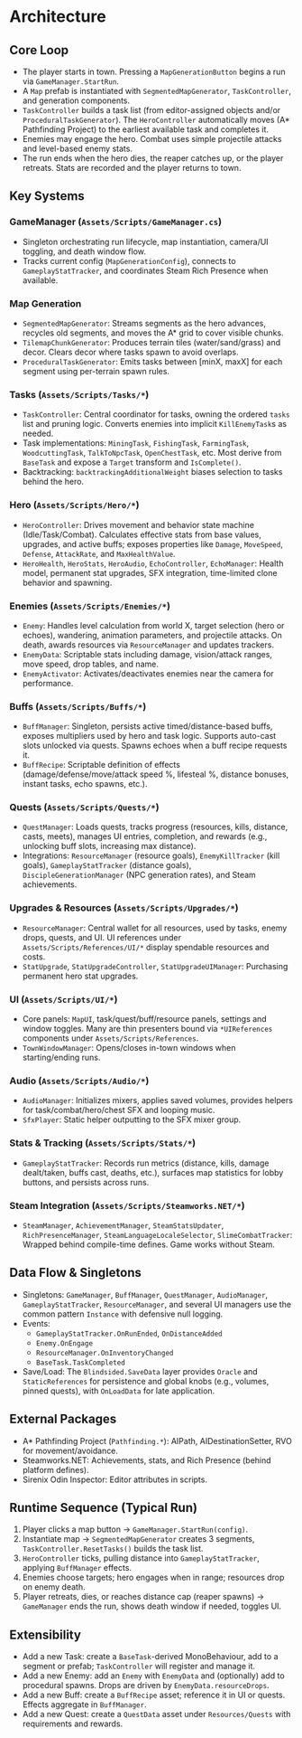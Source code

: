 # Architecture

## Core Loop
- The player starts in town. Pressing a `MapGenerationButton` begins a run via `GameManager.StartRun`.
- A `Map` prefab is instantiated with `SegmentedMapGenerator`, `TaskController`, and generation components.
- `TaskController` builds a task list (from editor-assigned objects and/or `ProceduralTaskGenerator`). The `HeroController` automatically moves (A* Pathfinding Project) to the earliest available task and completes it.
- Enemies may engage the hero. Combat uses simple projectile attacks and level-based enemy stats.
- The run ends when the hero dies, the reaper catches up, or the player retreats. Stats are recorded and the player returns to town.

## Key Systems

### GameManager (`Assets/Scripts/GameManager.cs`)
- Singleton orchestrating run lifecycle, map instantiation, camera/UI toggling, and death window flow.
- Tracks current config (`MapGenerationConfig`), connects to `GameplayStatTracker`, and coordinates Steam Rich Presence when available.

### Map Generation
- `SegmentedMapGenerator`: Streams segments as the hero advances, recycles old segments, and moves the A* grid to cover visible chunks.
- `TilemapChunkGenerator`: Produces terrain tiles (water/sand/grass) and decor. Clears decor where tasks spawn to avoid overlaps.
- `ProceduralTaskGenerator`: Emits tasks between [minX, maxX] for each segment using per-terrain spawn rules.

### Tasks (`Assets/Scripts/Tasks/*`)
- `TaskController`: Central coordinator for tasks, owning the ordered `tasks` list and pruning logic. Converts enemies into implicit `KillEnemyTask`s as needed.
- Task implementations: `MiningTask`, `FishingTask`, `FarmingTask`, `WoodcuttingTask`, `TalkToNpcTask`, `OpenChestTask`, etc. Most derive from `BaseTask` and expose a `Target` transform and `IsComplete()`.
- Backtracking: `backtrackingAdditionalWeight` biases selection to tasks behind the hero.

### Hero (`Assets/Scripts/Hero/*`)
- `HeroController`: Drives movement and behavior state machine (Idle/Task/Combat). Calculates effective stats from base values, upgrades, and active buffs; exposes properties like `Damage`, `MoveSpeed`, `Defense`, `AttackRate`, and `MaxHealthValue`.
- `HeroHealth`, `HeroStats`, `HeroAudio`, `EchoController`, `EchoManager`: Health model, permanent stat upgrades, SFX integration, time-limited clone behavior and spawning.

### Enemies (`Assets/Scripts/Enemies/*`)
- `Enemy`: Handles level calculation from world X, target selection (hero or echoes), wandering, animation parameters, and projectile attacks. On death, awards resources via `ResourceManager` and updates trackers.
- `EnemyData`: Scriptable stats including damage, vision/attack ranges, move speed, drop tables, and name.
- `EnemyActivator`: Activates/deactivates enemies near the camera for performance.

### Buffs (`Assets/Scripts/Buffs/*`)
- `BuffManager`: Singleton, persists active timed/distance-based buffs, exposes multipliers used by hero and task logic. Supports auto-cast slots unlocked via quests. Spawns echoes when a buff recipe requests it.
- `BuffRecipe`: Scriptable definition of effects (damage/defense/move/attack speed %, lifesteal %, distance bonuses, instant tasks, echo spawns, etc.).

### Quests (`Assets/Scripts/Quests/*`)
- `QuestManager`: Loads quests, tracks progress (resources, kills, distance, casts, meets), manages UI entries, completion, and rewards (e.g., unlocking buff slots, increasing max distance).
- Integrations: `ResourceManager` (resource goals), `EnemyKillTracker` (kill goals), `GameplayStatTracker` (distance goals), `DiscipleGenerationManager` (NPC generation rates), and Steam achievements.

### Upgrades & Resources (`Assets/Scripts/Upgrades/*`)
- `ResourceManager`: Central wallet for all resources, used by tasks, enemy drops, quests, and UI. UI references under `Assets/Scripts/References/UI/*` display spendable resources and costs.
- `StatUpgrade`, `StatUpgradeController`, `StatUpgradeUIManager`: Purchasing permanent hero stat upgrades.

### UI (`Assets/Scripts/UI/*`)
- Core panels: `MapUI`, task/quest/buff/resource panels, settings and window toggles. Many are thin presenters bound via `*UIReferences` components under `Assets/Scripts/References`.
- `TownWindowManager`: Opens/closes in-town windows when starting/ending runs.

### Audio (`Assets/Scripts/Audio/*`)
- `AudioManager`: Initializes mixers, applies saved volumes, provides helpers for task/combat/hero/chest SFX and looping music.
- `SfxPlayer`: Static helper outputting to the SFX mixer group.

### Stats & Tracking (`Assets/Scripts/Stats/*`)
- `GameplayStatTracker`: Records run metrics (distance, kills, damage dealt/taken, buffs cast, deaths, etc.), surfaces map statistics for lobby buttons, and persists across runs.

### Steam Integration (`Assets/Scripts/Steamworks.NET/*`)
- `SteamManager`, `AchievementManager`, `SteamStatsUpdater`, `RichPresenceManager`, `SteamLanguageLocaleSelector`, `SlimeCombatTracker`: Wrapped behind compile-time defines. Game works without Steam.

## Data Flow & Singletons
- Singletons: `GameManager`, `BuffManager`, `QuestManager`, `AudioManager`, `GameplayStatTracker`, `ResourceManager`, and several UI managers use the common pattern `Instance` with defensive null logging.
- Events: 
  - `GameplayStatTracker.OnRunEnded`, `OnDistanceAdded`
  - `Enemy.OnEngage`
  - `ResourceManager.OnInventoryChanged`
  - `BaseTask.TaskCompleted`
- Save/Load: The `Blindsided.SaveData` layer provides `Oracle` and `StaticReferences` for persistence and global knobs (e.g., volumes, pinned quests), with `OnLoadData` for late application.

## External Packages
- A* Pathfinding Project (`Pathfinding.*`): AIPath, AIDestinationSetter, RVO for movement/avoidance.
- Steamworks.NET: Achievements, stats, and Rich Presence (behind platform defines).
- Sirenix Odin Inspector: Editor attributes in scripts.

## Runtime Sequence (Typical Run)
1. Player clicks a map button -> `GameManager.StartRun(config)`.
2. Instantiate map -> `SegmentedMapGenerator` creates 3 segments, `TaskController.ResetTasks()` builds the task list.
3. `HeroController` ticks, pulling distance into `GameplayStatTracker`, applying `BuffManager` effects.
4. Enemies choose targets; hero engages when in range; resources drop on enemy death.
5. Player retreats, dies, or reaches distance cap (reaper spawns) -> `GameManager` ends the run, shows death window if needed, toggles UI.

## Extensibility
- Add a new Task: create a `BaseTask`-derived MonoBehaviour, add to a segment or prefab; `TaskController` will register and manage it.
- Add a new Enemy: add an `Enemy` with `EnemyData` and (optionally) add to procedural spawns. Drops are driven by `EnemyData.resourceDrops`.
- Add a new Buff: create a `BuffRecipe` asset; reference it in UI or quests. Effects aggregate in `BuffManager`.
- Add a new Quest: create a `QuestData` asset under `Resources/Quests` with requirements and rewards.